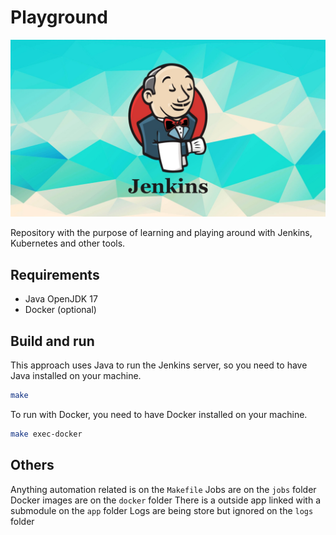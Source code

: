 # Playground

![wallpaper](readme.png)

Repository with the purpose of learning and playing around with Jenkins, Kubernetes and other tools.

## Requirements

- Java OpenJDK 17
- Docker (optional)

## Build and run

This approach uses Java to run the Jenkins server, so you need to have Java installed on your machine.
```bash
make
```

To run with Docker, you need to have Docker installed on your machine.
```bash
make exec-docker
```

## Others

Anything automation related is on the `Makefile`
Jobs are on the `jobs` folder
Docker images are on the `docker` folder
There is a outside app linked with a submodule on the `app` folder
Logs are being store but ignored on the `logs` folder